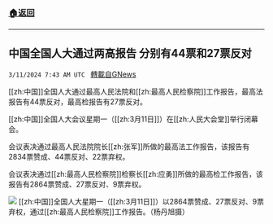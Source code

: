 ###  [:house:返回](README.md)
---


## 中国全国人大通过两高报告 分别有44票和27票反对
`3/11/2024 7:43 AM UTC ` [轉載自GNews](https://gnews.org/articles/2383586)

[[zh:中国]]全国人大通过最高人民法院和[[zh:最高人民检察院]]工作报告，最高法报告有44票反对，最高检报告有27票反对。

[[zh:中国]]全国人大会议星期一（[[zh:3月11日]]）在[[zh:人民大会堂]]举行闭幕会。

会议表决通过最高人民法院院长[[zh:张军]]所做的最高法工作报告，该报告有2834票赞成、44票反对、22票弃权。

会议表决通过[[zh:最高人民检察院]]检察长[[zh:应勇]]所做的最高检工作报告，该报告有2864票赞成、27票反对、9票弃权。

![](https://static.zaobao.com/s3fs-public/articles/2024/03/11/Image20240311153902_1.jpg?VersionId=rHvCuI5NmtPzDA3ygMhDzvp6jV9ro3KG "") [[zh:中国]]全国人大星期一（[[zh:3月11日]]）以2864票赞成、27票反对、9票弃权，通过[[zh:最高人民检察院]]工作报告。（杨丹旭摄）
